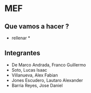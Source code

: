 # MEF

## Que vamos a hacer ?

* rellenar *



## Integrantes 

- De Marco Andrada, Franco Guillermo
- Soto, Lucas Isaac
- Villanueva, Alex Fabian
- Jones Escudero, Lautaro Alexander
- Barria Reyes, Jose Daniel

